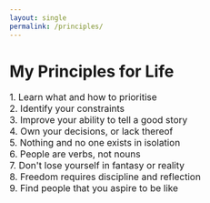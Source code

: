 ```yaml
---
layout: single
permalink: /principles/
---
```

<h1>My Principles for Life</h1>
<p style="font-size: 16px;">
1. Learn what and how to prioritise <br>
2. Identify your constraints <br>
3. Improve your ability to tell a good story <br>
4. Own your decisions, or lack thereof <br>
5. Nothing and no one exists in isolation <br>
6. People are verbs, not nouns <br>
7. Don't lose yourself in fantasy or reality <br>
8. Freedom requires discipline and reflection <br>
9. Find people that you aspire to be like

